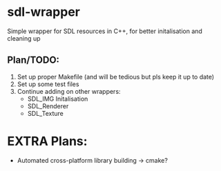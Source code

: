 # sdl-wrapper
Simple wrapper for SDL resources in C++, for better initalisation and cleaning up

## Plan/TODO:
1. Set up proper Makefile (and will be tedious but pls keep it up to date)
2. Set up some test files
3. Continue adding on other wrappers:
    - SDL_IMG Initalisation
    - SDL_Renderer
    - SDL_Texture

# EXTRA Plans:
- Automated cross-platform library building -> cmake?
